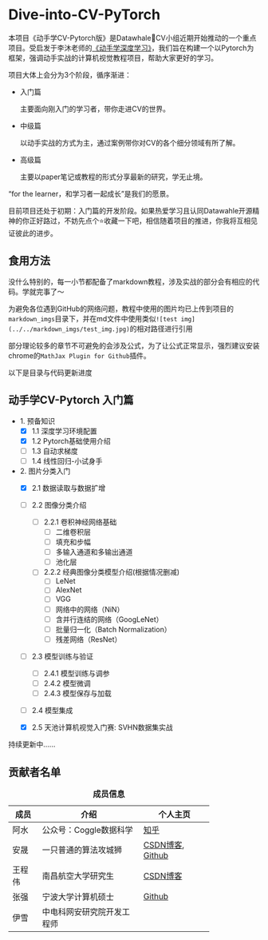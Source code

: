 # Dive-into-CV-PyTorch

本项目《动手学CV-Pytorch版》是Datawhale:whale:CV小组近期开始推动的一个重点项目。受启发于李沐老师的[《动手学深度学习》](https://zh.d2l.ai/)，我们旨在构建一个以Pytorch为框架，强调动手实战的计算机视觉教程项目，帮助大家更好的学习。

项目大体上会分为3个阶段，循序渐进：

- 入门篇

    主要面向刚入门的学习者，带你走进CV的世界。

- 中级篇

    以动手实战的方式为主，通过案例带你对CV的各个细分领域有所了解。

- 高级篇

    主要以paper笔记或教程的形式分享最新的研究，学无止境。
    
“for the learner，和学习者一起成长”是我们的愿景。

目前项目还处于初期：入门篇的开发阶段。如果热爱学习且认同Datawahle开源精神的你正好路过，不妨先点个:star:收藏一下吧，相信随着项目的推进，你我将互相见证彼此的进步。

## 食用方法

没什么特别的，每一小节都配备了markdown教程，涉及实战的部分会有相应的代码。学就完事了～

为避免各位遇到GitHub的网络问题，教程中使用的图片均已上传到项目的`markdown_imgs`目录下，并在md文件中使用类似`![test img](../../markdown_imgs/test_img.jpg)`的相对路径进行引用

部分理论较多的章节不可避免的会涉及公式，为了让公式正常显示，强烈建议安装chrome的`MathJax Plugin for Github`插件。

以下是目录与代码更新进度

## 动手学CV-Pytorch 入门篇

* 1\. 预备知识
    - [x] 1.1 深度学习环境配置
    - [x] 1.2 Pytorch基础使用介绍
    - [ ] 1.3 自动求梯度
    - [ ] 1.4 线性回归-小试身手
* 2\. 图片分类入门
    - [x] 2.1 数据读取与数据扩增
    - [ ] 2.2 图像分类介绍
        - [ ] 2.2.1 卷积神经网络基础
            - [ ] 二维卷积层
            - [ ] 填充和步幅
            - [ ] 多输入通道和多输出通道
            - [ ] 池化层
        - [ ] 2.2.2 经典图像分类模型介绍(根据情况删减)
            - [ ] LeNet
            - [ ] AlexNet
            - [ ] VGG
            - [ ] 网络中的网络（NiN）
            - [ ] 含并行连结的网络（GoogLeNet）
            - [ ] 批量归一化（Batch Normalization）
            - [ ] 残差网络（ResNet）
    - [ ] 2.3 模型训练与验证
        - [ ] 2.4.1 模型训练与调参
        - [ ] 2.4.2 模型微调
        - [ ] 2.4.3 模型保存与加载
    - [ ] 2.4 模型集成
    - [x] 2.5 天池计算机视觉入门赛: SVHN数据集实战


持续更新中......


## 贡献者名单

<table align="center" style="width:80%;">
  <caption><b>成员信息</b></caption>
<thead>
  <tr>
    <th>成员</th>
    <th>介绍</th>
    <th>个人主页</th>
  </tr>
</thead>
<tbody>
  <tr>
    <td>阿水</td>
    <td><span style="font-weight:normal;font-style:normal;text-decoration:none">公众号：Coggle数据科学 </td>
    <td><a href="https://www.zhihu.com/people/finlayliu">知乎</a></td>
  </tr>
  <tr>
    <td><span style="font-weight:normal;font-style:normal;text-decoration:none">安晟</span></td>
    <td><span style="font-weight:normal;font-style:normal;text-decoration:none">一只普通的算法攻城狮 </td>
    <td><a href="https://blog.csdn.net/u011583927">CSDN博客</a>,   <a href="https://github.com/monkeyDemon">Github</a></td>
  </tr>
  <tr>
    <td><span style="font-weight:normal;font-style:normal;text-decoration:none">王程伟</span></td>
    <td><span style="font-weight:normal;font-style:normal;text-decoration:none">南昌航空大学研究生   </td>
    <td><a href="https://blog.csdn.net/weixin_40647819">CSDN博客</a></td>
  </tr>
  <tr>
    <td><span style="font-weight:normal;font-style:normal;text-decoration:none">张强</span></td>
    <td><span style="font-weight:normal;font-style:normal;text-decoration:none">宁波大学计算机硕士</td>
    <td><a href="https://github.com/QiangZiBro">Github</a></td>
  </tr>
  <tr>
    <td><span style="font-weight:normal;font-style:normal;text-decoration:none">伊雪</span></td>
    <td><span style="font-weight:normal;font-style:normal;text-decoration:none">中电科网安研究院开发工程师</span></td>
    <td> </td>
  </tr>
</tbody>
</table> 



